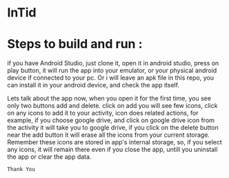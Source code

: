 # InTid
# Steps to build and run :
if you have Android Studio, just clone it, open it in android studio, press on play button, it will run the app into your emulator, or your physical android device if connected to your pc. 
Or i will leave an apk file in this repo, you can install it in your android device, and check the app itself.

Lets talk about the app now, when you open it for the first time, you see only two buttons add and delete. click on add you will see few icons, click on any icons to add it to your activity, icon does related actions,
for example, if you choose google drive, and click on google drive icon from the activity it will take you to google drive, if you click on the delete button near the add button it will erase all the icons from your
current storage. Remember these icons are stored in app's internal storage, so, if you select any icons, it will remain there even if you close the app, untill you uninstall the app or clear the app data.
```bash
Thank You
```
